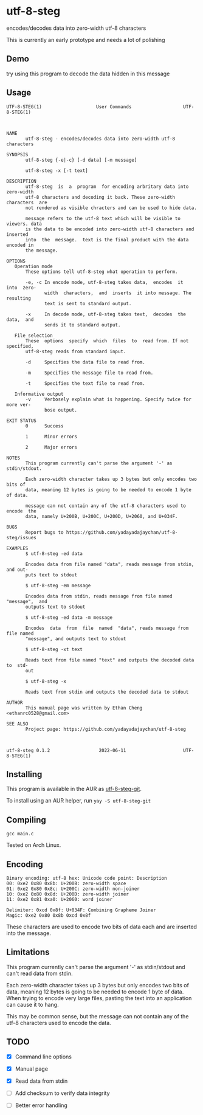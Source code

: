 # utf-8-steg
encodes/decodes data into zero-width utf-8 characters

This is currently an early prototype and needs a lot of polishing
## Demo
t​͏‌⁠‌​r‌‍‍​y‌‍‍‌ ‌⁠​⁠u​‍​​s‌‍‍‌i‌⁠​⁠n​‍​​g‌‍​‌ ​‍​​t‌⁠​⁠h‌‍‌‌i‌‍​⁠s‌⁠​‍ ‌‍‌‌p‌⁠‌​r​‍​​o‌‍⁠‌g‌‍‌‌r‌⁠​⁠a‌⁠​⁠m‌‍​‌ ‌‍‌⁠t‌‍‌‌o​​‍‍ decode the data hidden in this message

## Usage
```
UTF-8-STEG(1)                    User Commands                   UTF-8-STEG(1)



NAME
       utf-8-steg - encodes/decodes data into zero-width utf-8 characters

SYNOPSIS
       utf-8-steg {-e|-c} [-d data] [-m message]

       utf-8-steg -x [-t text]

DESCRIPTION
       utf-8-steg  is  a  program  for encoding arbritary data into zero-width
       utf-8 characters and decoding it back. These zero-width characters  are
       not rendered as visible chracters and can be used to hide data.

       message refers to the utf-8 text which will be visible to viewers. data
       is the data to be encoded into zero-width utf-8 characters and inserted
       into  the  message.  text is the final product with the data encoded in
       the message.

OPTIONS
   Operation mode
       These options tell utf-8-steg what operation to perform.

       -e, -c In encode mode, utf-8-steg takes data,  encodes  it  into  zero-
              width  characters,  and  inserts  it into message. The resulting
              text is sent to standard output.

       -x     In decode mode, utf-8-steg takes text,  decodes  the  data,  and
              sends it to standard output.

   File selection
       These  options  specify  which  files  to  read from. If not specified,
       utf-8-steg reads from standard input.

       -d     Specifies the data file to read from.

       -m     Specifies the message file to read from.

       -t     Specifies the text file to read from.

   Informative output
       -v     Verbosely explain what is happening. Specify twice for more ver-
              bose output.

EXIT STATUS
       0      Success

       1      Minor errors

       2      Major errors

NOTES
       This program currently can't parse the argument '-' as stdin/stdout.

       Each zero-width character takes up 3 bytes but only encodes two bits of
       data, meaning 12 bytes is going to be needed to encode 1 byte of data.

       message can not contain any of the utf-8 characters used to encode  the
       data, namely U+200B, U+200C, U+200D, U+2060, and U+034F.

BUGS
       Report bugs to https://github.com/yadayadajaychan/utf-8-steg/issues

EXAMPLES
       $ utf-8-steg -ed data

       Encodes data from file named "data", reads message from stdin, and out-
       puts text to stdout

       $ utf-8-steg -em message

       Encodes data from stdin, reads message from file named  "message",  and
       outputs text to stdout

       $ utf-8-steg -ed data -m message

       Encodes  data  from  file  named  "data", reads message from file named
       "message", and outputs text to stdout

       $ utf-8-steg -xt text

       Reads text from file named "text" and outputs the decoded data to  std-
       out

       $ utf-8-steg -x

       Reads text from stdin and outputs the decoded data to stdout

AUTHOR
       This manual page was written by Ethan Cheng <ethanrc0528@gmail.com>

SEE ALSO
       Project page: https://github.com/yadayadajaychan/utf-8-steg



utf-8-steg 0.1.2                  2022-06-11                     UTF-8-STEG(1)
```
## Installing
This program is available in the AUR as [utf-8-steg-git](https://aur.archlinux.org/pkgbase/utf-8-steg-git).

To install using an AUR helper, run `yay -S utf-8-steg-git`

## Compiling
```gcc main.c```

Tested on Arch Linux.

## Encoding
```
Binary encoding: utf-8 hex: Unicode code point: Description
00: 0xe2 0x80 0x8b: U+200B: zero-width space
01: 0xe2 0x80 0x8c: U+200C: zero-width non-joiner
10: 0xe2 0x80 0x8d: U+200D: zero-width joiner
11: 0xe2 0x81 0xa0: U+2060: word joiner

Delimiter: 0xcd 0x8f: U+034F: Combining Grapheme Joiner
Magic: 0xe2 0x80 0x8b 0xcd 0x8f
```
These characters are used to encode two bits of data each and are inserted into the message.

## Limitations
This program currently can't parse the argument '-' as stdin/stdout and can't read data from stdin.

Each zero-width character takes up 3 bytes but only encodes two bits of data, meaning 12 bytes is going to be needed to encode 1 byte of data. When trying to encode very large files, pasting the text into an application can cause it to hang.

This may be common sense, but the message can not contain any of the utf-8 characters used to encode the data. 
## TODO
- [x] Command line options
- [x] Manual page
- [x] Read data from stdin
- [ ] Add checksum to verify data integrity
- [ ] Better error handling

